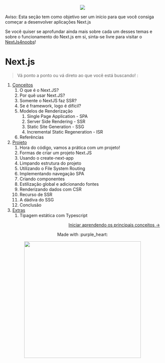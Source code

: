 <p align="center">
  <a href="https://github.com/he4rt/4noobs" target="_blank">
    <img src="../../../assets/global/header-4noobs.svg">
  </a>
</p>

Aviso:
Esta seção tem como objetivo ser um início para que você consiga começar a desenvolver aplicações Next.js

Se você quiser se aprofundar ainda mais sobre cada um desses temas e sobre o funcionamento do Next.js em si, sinta-se livre para visitar o [NextJs4noobs](https://github.com/caioreix/NextJs4noobs)!

# Next.js

> Vá ponto a ponto ou vá direto ao que você está buscando! :

1. [Conceitos](https://github.com/he4rt/react4noobs/blob/master/docs/Frameworks/nextjs/2-Conceitos.md)
    1. O que é o Next.JS?
    2. Por quê usar Next.JS?
    3. Somente o NextJS faz SSR?
    4. Se é framework, logo é difícil?
    5. Modelos de Renderização
        1. Single Page Application - SPA
        2. Server Side Rendering - SSR
        3. Static Site Generation - SSG
        4. Incremental Static Regeneration - ISR
    6. Referências
2. [Projeto](https://github.com/he4rt/react4noobs/blob/master/docs/Frameworks/nextjs/3-Projeto.md)
    1. Hora do código, vamos a prática com um projeto!
    2. Formas de criar um projeto Next.JS
    3. Usando o create-next-app
    4. Limpando estrutura do projeto
    5. Utilizando o File System Routing
    6. Implementando navegação SPA
    7. Criando componentes
    8. Estilização global e adicionando fontes
    9. Renderizando dados com CSR
    10. Recurso de SSR
    11. A dádiva do SSG
    12. Conclusão
3. [Extras](https://github.com/he4rt/react4noobs/blob/master/docs/Frameworks/nextjs/4-Extras.md)
    1. Tipagem estática com Typescript

<p align="right">
<a href="https://github.com/he4rt/react4noobs/blob/master/docs/Frameworks/nextjs/2-Conceitos.md">Iniciar aprendendo os principais conceitos -></a>
</p>

<p align="center">Made with :purple_heart:</p>

<p align="center">
  <a href="https://github.com/he4rt/4noobs" target="_blank">
    <img src="../../../assets/global/footer-4noobs.svg" width="380">
  </a>
</p>
